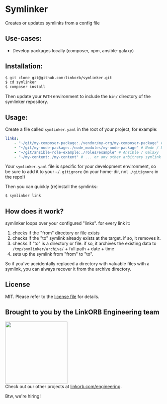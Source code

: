 Symlinker
=========

Creates or updates symlinks from a config file

## Use-cases:

* Develop packages locally (composer, npm, ansible-galaxy)

## Installation:

```sh
$ git clone git@github.com:linkorb/symlinker.git
$ cd symlinker
$ composer install
```

Then update your `PATH` environment to include the `bin/` directory of the symlinker repository.

## Usage:

Create a file called `symlinker.yaml` in the root of your project, for example:

```yaml
links:
    - "~/git/my-composer-package:./vendor/my-org/my-composer-package" # PHP / Composer
    - "~/git/my-node-package:./node_modules/my-node-package" # Node / NPM
    - "~/git/ansible-role-example:./roles/example" # Ansible / Galaxy
    - "~/my-content:./my-content" # ... or any other arbitrary symlink
```

Your `symlinker.yaml` file is specific for your development environment, so be sure to add it to your `~/.gitignore` (in your home-dir, not `./gitignore` in the repo!)

Then you can quickly (re)install the symlinks:

```sh
$ symlinker link
```

## How does it work?

symlinker loops over your configured "links". for every link it:

1. checks if the "from" directory or file exists
2. checks if the "to" symlink already exists at the target. if so, it removes it.
3. checks if "to" is a directory or file. if so, it archives the existing data to `/tmp/symlinker/archive/` + full path + date + time
4. sets up the symlink from "from" to "to".

So if you've accidentally replaced a directory with valuable files with a symlink, you can always recover it from the archive directory.

## License

MIT. Please refer to the [license file](LICENSE) for details.

## Brought to you by the LinkORB Engineering team

<img src="http://www.linkorb.com/d/meta/tier1/images/linkorbengineering-logo.png" width="200px" /><br />
Check out our other projects at [linkorb.com/engineering](http://www.linkorb.com/engineering).

Btw, we're hiring!
